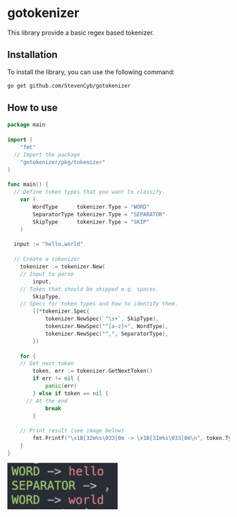 # gotokenizer

This library provide a basic regex based tokenizer.

## Installation

To install the library, you can use the following command:

```sh
go get github.com/StevenCyb/gotokenizer
```

## How to use

```go
package main

import (
	"fmt"
  // Import the package
	"gotokenizer/pkg/tokenizer"
)

func main() {
  // Define token types that you want to classify.
	var (
		WordType      tokenizer.Type = "WORD"
		SeparatorType tokenizer.Type = "SEPARATOR"
		SkipType      tokenizer.Type = "SKIP"
	)

  input := "hello,world"

  // Create a tokenizer
	tokenizer := tokenizer.New(
    // Input to parse
		input,
    // Token that should be skipped e.g. spaces.
		SkipType,
    // Specs for token types and how to identify them.
		[]*tokenizer.Spec{
			tokenizer.NewSpec(`^\s+`, SkipType),
			tokenizer.NewSpec("^[a-z]+", WordType),
			tokenizer.NewSpec("^,", SeparatorType),
		})

	for {
    // Get next token
		token, err := tokenizer.GetNextToken()
		if err != nil {
			panic(err)
		} else if token == nil {
      // At the end
			break
		}

    // Print result (see image below)
		fmt.Printf("\x1B[32m%s\033[0m -> \x1B[31m%s\033[0m\n", token.Type, token.Value)
	}
}
```
<img src=".media/log_output.png" width="250">
